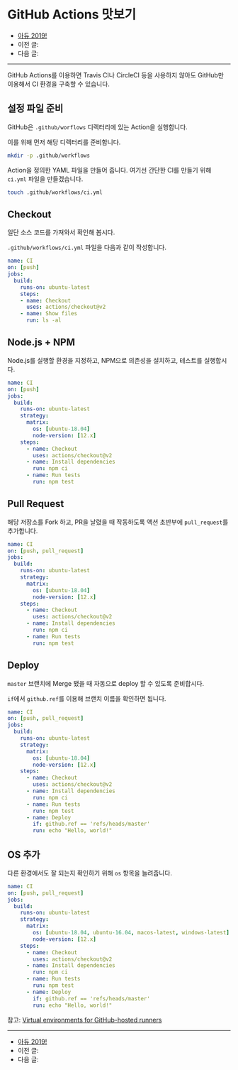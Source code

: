 # GitHub Actions 맛보기

- [아듀 2019!](https://adieu2019.ahastudio.com/)
- 이전 글:
- 다음 글:

---

GitHub Actions를 이용하면 Travis CI나 CircleCI 등을 사용하지 않아도
GitHub만 이용해서 CI 환경을 구축할 수 있습니다.

## 설정 파일 준비

GitHub은 `.github/worflows` 디렉터리에 있는 Action을 실행합니다.

이를 위해 먼저 해당 디렉터리를 준비합니다.

```bash
mkdir -p .github/workflows
```

Action을 정의한 YAML 파일을 만들어 줍니다.
여기선 간단한 CI를 만들기 위해 `ci.yml` 파일을 만들겠습니다.

```bash
touch .github/workflows/ci.yml
```

## Checkout

일단 소스 코드를 가져와서 확인해 봅시다.

`.github/workflows/ci.yml` 파일을 다음과 같이 작성합니다.

```yaml
name: CI
on: [push]
jobs:
  build:
    runs-on: ubuntu-latest
    steps:
    - name: Checkout
      uses: actions/checkout@v2
    - name: Show files
      run: ls -al
```

## Node.js + NPM

Node.js를 실행할 환경을 지정하고,
NPM으로 의존성을 설치하고, 테스트를 실행합시다.

```yaml
name: CI
on: [push]
jobs:
  build:
    runs-on: ubuntu-latest
    strategy:
      matrix:
        os: [ubuntu-18.04]
        node-version: [12.x]
    steps:
      - name: Checkout
        uses: actions/checkout@v2
      - name: Install dependencies
        run: npm ci
      - name: Run tests
        run: npm test
```

## Pull Request

해당 저장소를 Fork 하고, PR을 날렸을 때 작동하도록
액션 초반부에 `pull_request`를 추가합니다.

```yaml
name: CI
on: [push, pull_request]
jobs:
  build:
    runs-on: ubuntu-latest
    strategy:
      matrix:
        os: [ubuntu-18.04]
        node-version: [12.x]
    steps:
      - name: Checkout
        uses: actions/checkout@v2
      - name: Install dependencies
        run: npm ci
      - name: Run tests
        run: npm test
```

## Deploy

`master` 브랜치에 Merge 됐을 때 자동으로 deploy 할 수 있도록 준비합시다.

`if`에서 `github.ref`를 이용해 브랜치 이름을 확인하면 됩니다.

```yaml
name: CI
on: [push, pull_request]
jobs:
  build:
    runs-on: ubuntu-latest
    strategy:
      matrix:
        os: [ubuntu-18.04]
        node-version: [12.x]
    steps:
      - name: Checkout
        uses: actions/checkout@v2
      - name: Install dependencies
        run: npm ci
      - name: Run tests
        run: npm test
      - name: Deploy
        if: github.ref == 'refs/heads/master'
        run: echo "Hello, world!"
```

## OS 추가

다른 환경에서도 잘 되는지 확인하기 위해 `os` 항목을 늘려줍니다.

```yaml
name: CI
on: [push, pull_request]
jobs:
  build:
    runs-on: ubuntu-latest
    strategy:
      matrix:
        os: [ubuntu-18.04, ubuntu-16.04, macos-latest, windows-latest]
        node-version: [12.x]
    steps:
      - name: Checkout
        uses: actions/checkout@v2
      - name: Install dependencies
        run: npm ci
      - name: Run tests
        run: npm test
      - name: Deploy
        if: github.ref == 'refs/heads/master'
        run: echo "Hello, world!"
```

참고: [Virtual environments for GitHub-hosted runners](http://j.mp/39h8yLH)

---

- [아듀 2019!](https://adieu2019.ahastudio.com/)
- 이전 글:
- 다음 글:
